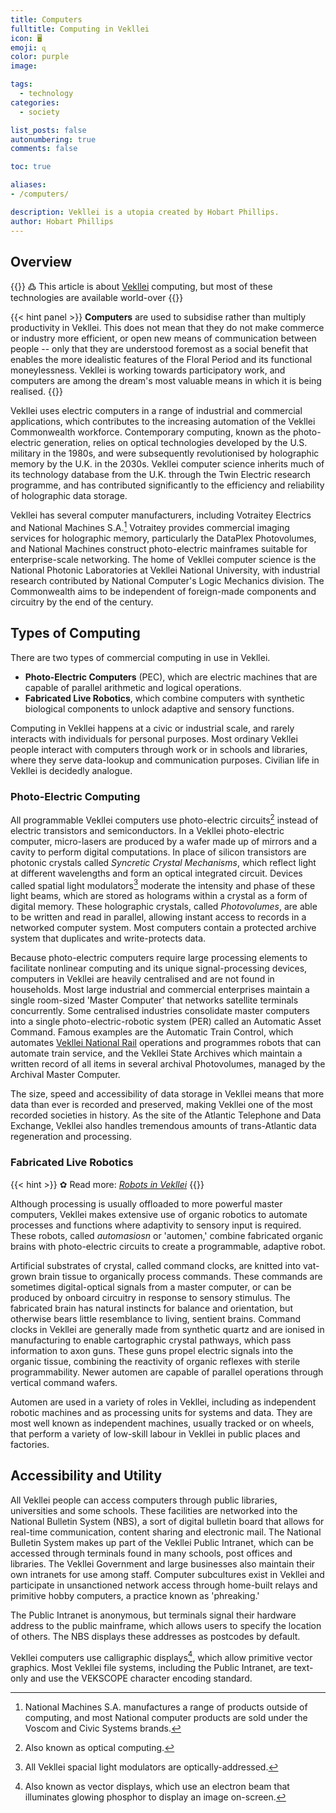 ```yaml
---
title: Computers
fulltitle: Computing in Vekllei
icon: 🖥
emoji: ɋ
color: purple
image: 

tags: 
  - technology
categories:
  - society

list_posts: false
autonumbering: true
comments: false

toc: true

aliases:
- /computers/

description: Vekllei is a utopia created by Hobart Phillips.
author: Hobart Phillips
---
```


## Overview

{{<hint>}}
߷ This article is about [Vekllei](/intro/#what-is-vekllei) computing, but most of these technologies are available world-over
{{</hint>}}

{{< hint panel >}}
**Computers** are used to subsidise rather than multiply productivity in Vekllei. This does not mean that they do not make commerce or industry more efficient, or open new means of communication between people -- only that they are understood foremost as a social benefit that enables the more idealistic features of the Floral Period and its functional moneylessness. Vekllei is working towards participatory work, and computers are among the dream's most valuable means in which it is being realised.
{{</hint>}}

Vekllei uses electric computers in a range of industrial and commercial applications, which contributes to the increasing automation of the Vekllei Commonwealth workforce. Contemporary computing, known as the photo-electric generation, relies on optical technologies developed by the U.S. military in the 1980s, and were subsequently revolutionised by holographic memory by the U.K. in the 2030s. Vekllei computer science inherits much of its technology database from the U.K. through the Twin Electric research programme, and has contributed significantly to the efficiency and reliability of holographic data storage.

Vekllei has several computer manufacturers, including Votraitey Electrics and National Machines S.A.[^1] Votraitey provides commercial imaging services for holographic memory, particularly the DataPlex Photovolumes, and National Machines construct photo-electric mainframes suitable for enterprise-scale networking. The home of Vekllei computer science is the National Photonic Laboratories at Vekllei National University, with industrial research contributed by National Computer's Logic Mechanics division. The Commonwealth aims to be independent of foreign-made components and circuitry by the end of the century.

## Types of Computing

There are two types of commercial computing in use in Vekllei.

- **Photo-Electric Computers** (PEC), which are electric machines that are capable of parallel arithmetic and logical operations.
- **Fabricated Live Robotics**, which combine computers with synthetic biological components to unlock adaptive and sensory functions.

Computing in Vekllei happens at a civic or industrial scale, and rarely interacts with individuals for personal purposes. Most ordinary Vekllei people interact with computers through work or in schools and libraries, where they serve data-lookup and communication purposes. Civilian life in Vekllei is decidedly analogue.

### Photo-Electric Computing

All programmable Vekllei computers use photo-electric circuits[^2] instead of electric transistors and semiconductors. In a Vekllei photo-electric computer, micro-lasers are produced by a wafer made up of mirrors and a cavity to perform digital computations. In place of silicon transistors are photonic crystals called *Syncretic Crystal Mechanisms*, which reflect light at different wavelengths and form an optical integrated circuit. Devices called spatial light modulators[^3] moderate the intensity and phase of these light beams, which are stored as holograms within a crystal as a form of digital memory. These holographic crystals, called *Photovolumes*, are able to be written and read in parallel, allowing instant access to records in a networked computer system. Most computers contain a protected archive system that duplicates and write-protects data.

Because photo-electric computers require large processing elements to facilitate nonlinear computing and its unique signal-processing devices, computers in Vekllei are heavily centralised and are not found in households. Most large industrial and commercial enterprises maintain a single room-sized 'Master Computer' that networks satellite terminals concurrently. Some centralised industries consolidate master computers into a single photo-electric-robotic system (PER) called an Automatic Asset Command. Famous examples are the Automatic Train Control, which automates [Vekllei National Rail](/utopia/society/industry/rail/) operations and programmes robots that can automate train service, and the Vekllei State Archives which maintain a written record of all items in several archival Photovolumes, managed by the Archival Master Computer.

The size, speed and accessibility of data storage in Vekllei means that more data than ever is recorded and preserved, making Vekllei one of the most recorded societies in history. As the site of the Atlantic Telephone and Data Exchange, Vekllei also handles tremendous amounts of trans-Atlantic data regeneration and processing.

### Fabricated Live Robotics

{{< hint >}}
✿ Read more: *[Robots in Vekllei](/posts/2021-01-11-automen/)*
{{</hint>}}

Although processing is usually offloaded to more powerful master computers, Vekllei makes extensive use of organic robotics to automate processes and functions where adaptivity to sensory input is required. These robots, called *automasiosn* or 'automen,' combine fabricated organic brains with photo-electric circuits to create a programmable, adaptive robot.

Artificial substrates of crystal, called command clocks, are knitted into vat-grown brain tissue to organically process commands. These commands are sometimes digital-optical signals from a master computer, or can be produced by onboard circuitry in response to sensory stimulus. The fabricated brain has natural instincts for balance and orientation, but otherwise bears little resemblance to living, sentient brains. Command clocks in Vekllei are generally made from synthetic quartz and are ionised in manufacturing to enable cartographic crystal pathways, which pass information to axon guns. These guns propel electric signals into the organic tissue, combining the reactivity of organic reflexes with sterile programmability. Newer automen are capable of parallel operations through vertical command wafers.

Automen are used in a variety of roles in Vekllei, including as independent robotic machines and as processing units for systems and data. They are most well known as independent machines, usually tracked or on wheels, that perform a variety of low-skill labour in Vekllei in public places and factories.

## Accessibility and Utility

All Vekllei people can access computers through public libraries, universities and some schools. These facilities are networked into the National Bulletin System (NBS), a sort of digital bulletin board that allows for real-time communication, content sharing and electronic mail. The National Bulletin System makes up part of the Vekllei Public Intranet, which can be accessed through terminals found in many schools, post offices and libraries. The Vekllei Government and large businesses also maintain their own intranets for use among staff. Computer subcultures exist in Vekllei and participate in unsanctioned network access through home-built relays and primitive hobby computers, a practice known as 'phreaking.' 

The Public Intranet is anonymous, but terminals signal their hardware address to the public mainframe, which allows users to specify the location of others. The NBS displays these addresses as postcodes by default.

Vekllei computers use calligraphic displays[^4], which allow primitive vector graphics. Most Vekllei file systems, including the Public Intranet, are text-only and use the VEKSCOPE character encoding standard.

[^1]: National Machines S.A. manufactures a range of products outside of computing, and most National computer products are sold under the Voscom and Civic Systems brands.
[^2]: Also known as optical computing.
[^3]: All Vekllei spacial light modulators are optically-addressed.
[^4]: Also known as vector displays, which use an electron beam that illuminates glowing phosphor to display an image on-screen.
